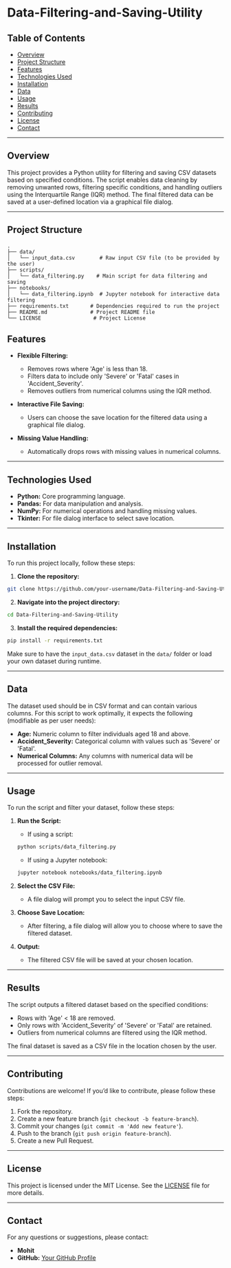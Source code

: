 # Data-Filtering-and-Saving-Utility

## Table of Contents
- [Overview](#overview)
- [Project Structure](#project-structure)
- [Features](#features)
- [Technologies Used](#technologies-used)
- [Installation](#installation)
- [Data](#data)
- [Usage](#usage)
- [Results](#results)
- [Contributing](#contributing)
- [License](#license)
- [Contact](#contact)

---

## Overview
This project provides a Python utility for filtering and saving CSV datasets based on specified conditions. The script enables data cleaning by removing unwanted rows, filtering specific conditions, and handling outliers using the Interquartile Range (IQR) method. The final filtered data can be saved at a user-defined location via a graphical file dialog.

---

## Project Structure
```plaintext
.
├── data/
│   └── input_data.csv        # Raw input CSV file (to be provided by the user)
├── scripts/
│   └── data_filtering.py    # Main script for data filtering and saving
├── notebooks/
│   └── data_filtering.ipynb  # Jupyter notebook for interactive data filtering
├── requirements.txt       # Dependencies required to run the project
├── README.md              # Project README file
└── LICENSE                 # Project License
```

## Features

- **Flexible Filtering:**
  - Removes rows where 'Age' is less than 18.
  - Filters data to include only 'Severe' or 'Fatal' cases in 'Accident_Severity'.
  - Removes outliers from numerical columns using the IQR method.

- **Interactive File Saving:**
  - Users can choose the save location for the filtered data using a graphical file dialog.

- **Missing Value Handling:**
  - Automatically drops rows with missing values in numerical columns.

---

## Technologies Used

- **Python:** Core programming language.
- **Pandas:** For data manipulation and analysis.
- **NumPy:** For numerical operations and handling missing values.
- **Tkinter:** For file dialog interface to select save location.

---

## Installation

To run this project locally, follow these steps:

1. **Clone the repository:**
```bash
git clone https://github.com/your-username/Data-Filtering-and-Saving-Utility.git
```

2. **Navigate into the project directory:**
```bash
cd Data-Filtering-and-Saving-Utility
```

3. **Install the required dependencies:**
```bash
pip install -r requirements.txt
```

Make sure to have the `input_data.csv` dataset in the `data/` folder or load your own dataset during runtime.

---

## Data

The dataset used should be in CSV format and can contain various columns. For this script to work optimally, it expects the following (modifiable as per user needs):

- **Age:** Numeric column to filter individuals aged 18 and above.
- **Accident_Severity:** Categorical column with values such as 'Severe' or 'Fatal'.
- **Numerical Columns:** Any columns with numerical data will be processed for outlier removal.

---

## Usage

To run the script and filter your dataset, follow these steps:

1. **Run the Script:**
   - If using a script:
   ```bash
   python scripts/data_filtering.py
   ```

   - If using a Jupyter notebook:
   ```bash
   jupyter notebook notebooks/data_filtering.ipynb
   ```

2. **Select the CSV File:**
   - A file dialog will prompt you to select the input CSV file.

3. **Choose Save Location:**
   - After filtering, a file dialog will allow you to choose where to save the filtered dataset.

4. **Output:**
   - The filtered CSV file will be saved at your chosen location.

---

## Results

The script outputs a filtered dataset based on the specified conditions:

- Rows with 'Age' < 18 are removed.
- Only rows with 'Accident_Severity' of 'Severe' or 'Fatal' are retained.
- Outliers from numerical columns are filtered using the IQR method.

The final dataset is saved as a CSV file in the location chosen by the user.

---

## Contributing

Contributions are welcome! If you’d like to contribute, please follow these steps:

1. Fork the repository.
2. Create a new feature branch (`git checkout -b feature-branch`).
3. Commit your changes (`git commit -m 'Add new feature'`).
4. Push to the branch (`git push origin feature-branch`).
5. Create a new Pull Request.

---

## License

This project is licensed under the MIT License. See the [LICENSE](LICENSE) file for more details.

---

## Contact

For any questions or suggestions, please contact:

- **Mohit**  
- **GitHub:** [Your GitHub Profile](https://github.com/your-username)

